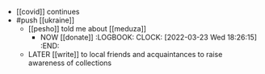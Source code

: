 - [[covid]] continues
- #push [[ukraine]]
	- [[pesho]] told me about [[meduza]]
		- NOW [[donate]]
		  :LOGBOOK:
		  CLOCK: [2022-03-23 Wed 18:26:15]
		  :END:
	- LATER [[write]] to local friends and acquaintances to raise awareness of collections